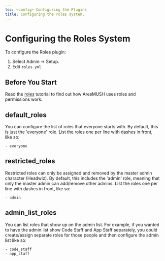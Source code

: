 ```yaml
---
toc: ~config~ Configuring the Plugins
title: Configuring the roles system.
---
```

# Configuring the Roles System

To configure the Roles plugin:

1. Select Admin -> Setup.
2. Edit `roles.yml`

## Before You Start

Read the [roles](/tutorials/manage/roles) tutorial to find out how AresMUSH uses roles and permissions work.

## default_roles

You can configure the list of roles that everyone starts with.  By default, this is just the 'everyone' role.  List the roles one per line with dashes in front, like so:

    - everyone

## restricted_roles

Restricted roles can only be assigned and removed by the master admin character (Headwiz).  By default, this includes the 'admin' role, meaning that only the master admin can add/remove other admins.  List the roles one per line with dashes in front, like so:

    - admin

## admin_list_roles

You can list roles that show up on the admin list.  For example, if you wanted to have the admin list show Code Staff and App Staff separately, you could create/assign separate roles for those people and then configure the admin list like so:

    - code_staff
    - app_staff